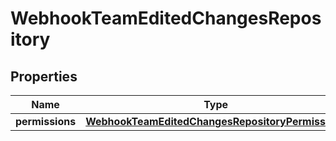
# WebhookTeamEditedChangesRepository

## Properties
Name | Type | Description | Notes
------------ | ------------- | ------------- | -------------
**permissions** | [**WebhookTeamEditedChangesRepositoryPermissions**](WebhookTeamEditedChangesRepositoryPermissions.md) |  | 



